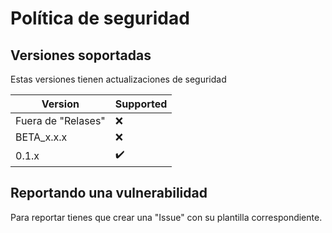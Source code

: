 # Política de seguridad

## Versiones soportadas

Estas versiones tienen actualizaciones de seguridad

|        Version       | Supported          |
| -------------------- | ------------------ |
| Fuera de "Relases"   | :x:                |
| BETA_x.x.x           | :x:                |
| 0.1.x                | :heavy_check_mark: |

## Reportando una vulnerabilidad

Para reportar tienes que crear una "Issue" con su plantilla correspondiente.
